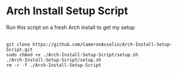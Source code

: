 # Arch Install Setup Script
Run this script on a fresh Arch install to get my setup<br>
<br>
```
git clone https://github.com/CameronAsselin/Arch-Install-Setup-Script.git
sudo chmod +x ./Arch-Install-Setup-Script/setup.sh
./Arch-Install-Setup-Script/setup.sh
rm -r -f ./Arch-Install-Setup-Script
```

